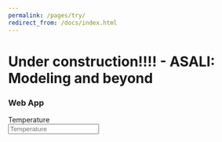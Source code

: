 ```yaml
---
permalink: /pages/try/
redirect_from: /docs/index.html
---
```


<h1 class="text-center">Under construction!!!! - ASALI: Modeling and beyond</h1>
<h3 class="text-center">Web App</h3>

<div class="row">
    <div class="input-group mb-3">
        <div class="input-group-prepend">
            <span class="input-group-text" id="basic-addon1">Temperature</span>
        </div>
        <input type="number" class="form-control" placeholder="Temperature">
    </div>
<!--
    <div class = "col-sm text-center">
        <input type="number" class="form-control" placeholder="Temperature in K">
    </div>
    <div class = "col-sm text-center">
        <input type="number" class="form-control" placeholder="Pressure in Pa">
    </div>
-->
</div>
